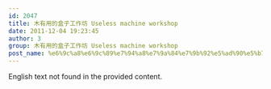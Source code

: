 ```yaml
---
id: 2047
title: 木有用的盒子工作坊 Useless machine workshop
date: 2011-12-04 19:23:45
author: 3
group: 木有用的盒子工作坊 Useless machine workshop
post_name: %e6%9c%a8%e6%9c%89%e7%94%a8%e7%9a%84%e7%9b%92%e5%ad%90%e5%b7%a5%e4%bd%9c%e5%9d%8a-useless-machine-workshop
---
```


English text not found in the provided content.